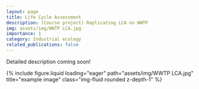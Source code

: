 ```yaml
---
layout: page
title: Life Cycle Assessment
description: (Course project) Replicating LCA on WWTP
img: assets/img/WWTP LCA.jpg
importance: 1
category: Industrial ecology
related_publications: false
---
```


Detailed description coming soon!

<div class="row">
    <div class="col-sm mt-3 mt-md-0">
        {% include figure.liquid loading="eager" path="assets/img/WWTP LCA.jpg" title="example image" class="img-fluid rounded z-depth-1" %}
    </div>
</div>
<!-- <div class="caption">
   
<!-- </div> -->